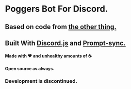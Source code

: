 # **Poggers Bot For Discord.** 
## Based on code from [the other thing.](https://github.com/Maculos/discord-bot-thing)
## Built With [Discord.js](discordjs.org) and [Prompt-sync.](https://www.npmjs.com/package/prompt-sync)

#### Made with :heart: and unhealthy amounts of :coffee:
#### Open source as always.

### Development is discontinued.

